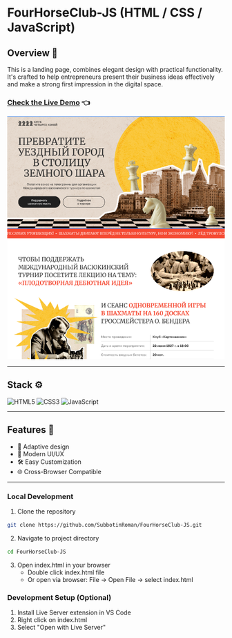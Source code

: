 # FourHorseClub-JS (HTML / CSS / JavaScript)

## Overview 🌟

This is a landing page, combines elegant design with practical functionality. It's crafted to help entrepreneurs present their business ideas effectively and make a strong first impression in the digital space.

### [Check the Live Demo](https://subbotinroman.github.io/FourHorseClub-JS/) :point_left:

<img alt="ToDo-List preview" src="./img/preview.png">

---

## Stack ⚙️

![HTML5](https://img.shields.io/badge/html5-%23E34F26.svg?style=for-the-badge&logo=html5&logoColor=white)
![CSS3](https://img.shields.io/badge/css3-%231572B6.svg?style=for-the-badge&logo=css3&logoColor=white)
![JavaScript](https://img.shields.io/badge/JavaScript-323330?style=for-the-badge&logo=javascript&logoColor=F7DF1E)

---

## Features 🚀

- 📱 Adaptive design
- 🎨 Modern UI/UX
- 🛠️ Easy Customization
- 🌐 Cross-Browser Compatible

---

### Local Development

1. Clone the repository

```bash
git clone https://github.com/SubbotinRoman/FourHorseClub-JS.git
```

2. Navigate to project directory

```bash
cd FourHorseClub-JS
```

3. Open index.html in your browser
   - Double click index.html file
   - Or open via browser: File -> Open File -> select index.html

### Development Setup (Optional)

1. Install Live Server extension in VS Code
2. Right click on index.html
3. Select "Open with Live Server"
